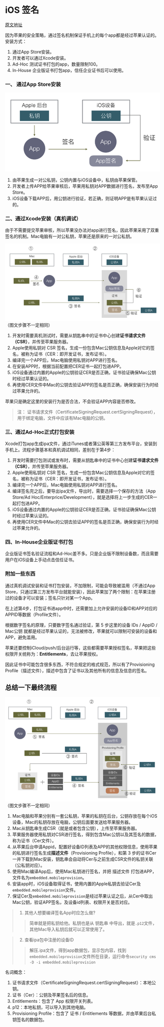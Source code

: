 # iOS 签名

[原文地址](http://wereadteam.github.io/)

因为苹果的安全策略，通过签名机制保证手机上的每个app都是经过苹果认证的。安装方式：

1. 通过App Store安装。
2. 开发者可以通过Xcode安装。
3. Ad-Hoc 测试证书打包的app，数量限制100。
4. In-House 企业版证书打包app，信任企业证书后可以使用。

### 一、 通过App Store安装

![AppStore签名](../images/AppStore签名.png)

1. 由苹果生成一对公私钥，公钥内置与iOS设备中，私钥由苹果保管。
2. 开发者上传APP给苹果审核后，苹果用私钥对APP数据进行签名，发布至App Store。
3. iOS设备下载APP后，用公钥进行验证，若正确，则证明APP是有苹果认证过的。

### 二、通过Xcode安装（真机调试）

由于不需要提交苹果审核，所以苹果没办法对app进行签名，因此苹果采用了双重签名的机制。Mac电脑有一对公私钥，苹果还是原来的一对公私钥。

![真机调试认证](../images/真机调试认证.png) （图文步骤不一定相同）

1. 开发时需要真机测试时，需要从钥匙串中的证书中心创建**证书请求文件（CSR）**，并传至苹果服务器。
2. Apple使用私钥对 CSR 签名，生成一份包含Mac公钥信息及Apple对它的签名，被称为证书（CER：即开发证书，发布证书）。
3. 编译完一个APP后，Mac电脑使用私钥对APP进行签名。
4. 在安装APP时，根据当前配置把CER证书一起打包进APP。
5. iOS设备通过内置的Apple的公钥验证CER是否正确，证书验证确保Mac公钥时经过苹果认证的。
6. 再使用CER文件中Mac的公钥去验证APP的签名是否正确，确保安装行为时经过苹果允许的。

苹果只是确定这里的安装行为是否合法，不会验证APP内容是否修改。

> 注： 证书请求文件（CertificateSigningRequest.certSigningRequest），用于绑定电脑，文件中应该有Mac电脑的公钥。

### 三、通过Ad-Hoc正式打包安装

Xcode打包app生成ipa文件，通过iTunes或者蒲公英等第三方发布平台，安装到手机上。流程步骤基本和真机调试相同，差别在于第4步：

1. 开发时需要打包测试或发布时，需要从钥匙串中的证书中心创建**证书请求文件（CSR）**，并传至苹果服务器。
2. Apple使用私钥对 CSR 签名，生成一份包含Mac公钥信息及Apple对它的签名，被称为证书（CER：即开发证书，发布证书）。
3. 编译完一个APP后，Mac电脑使用私钥对APP进行签名。
4. 编译签名完之后，要导出ipa文件，导出时，需要选择一个保存的方法（App Store/Ad Hoc/Enterprice/Development），就是选择将上一步生成的CER一起打包进APP。
5. iOS设备通过内置的Apple的公钥验证CER是否正确，证书验证确保Mac公钥时经过苹果认证的。
6. 再使用CER文件中Mac的公钥去验证APP的签名是否正确，确保安装行为时经过苹果允许的。

### 四、In-House企业版证书打包

企业版证书签名验证流程和Ad-Hoc差不多。只是企业版不限制设备数，而且需要用户在iOS设备上手动点击信任证书。

### 附加一些东西

通过真机调试安装和证书打包安装，不加限制，可能会导致被滥用（不通过App Store，只通过第三方发布平台就能安装），因此苹果加了两个限制：在苹果注册过的设备才可以安装；签名只针对某一个App。

在上述第4步，打包证书进app中时，还需要加上允许安装的设备ID和APP对应的APPID等数据（Profile文件）。 

根据数字签名的原理，只要数字签名通过验证，第 5 步这里的设备 IDs / AppID / Mac公钥 就都是经过苹果认证的，无法被修改，苹果就可以限制可安装的设备和 APP，避免滥用。

苹果还要控制iCloud/push/后台运行等，这些都需要苹果授权签名，苹果把这些权限开关统称为：**Entitlements**，去让苹果授权。

因此证书中可能包含很多东西，不符合规定的格式规范，所以有了Provisioning Profile（描述文件），描述中包含了证书以及其他所有的信息及信息的签名。

## 总结一下最终流程

![苹果签名完整流程](../images/苹果签名完整流程.png)（图文步骤不一定相同）

1. Mac电脑和苹果分别有一套公私钥，苹果的私钥在后台，公钥存放在每个iOS设备，Mac的私钥存放在电脑，公钥后面要发送给苹果服务器。
2. Mac从钥匙串生成CSR（就是或者包含公钥），上传至苹果服务器。
3. 苹果服务器使用私钥对CSR进行签名，得到包含Mac公钥以及其签名的数据，称为证书（Cer文件）。
4. 从苹果后台申请Appid，配置好设备ID列表及APP的其他权限信息，使用苹果的私钥进行签名生成**描述文件**（Provisioning Profile），和第 3 步的证书Cer一并下载到Mac安装，钥匙串会自动将Cer与之前生成CSR文件的私钥关联（公私钥对应）。
5. 使用Mac编译App后，使用Mac私钥进行签名，并把 描述文件 打包进APP，文件名为```embedded.mobileprovision```。
6. 安装app时，iOS设备取得证书，使用内置的Apple私钥去验证Cer及```embedded.mobileprovision```文件。
7. 保证Cer及```embedded.mobileprovision```是经过苹果认证之后，从Cer中取出Mac公钥，验证APP签名，及设备id列表、权限开关是否对应。

> 1. 其他人想要编译签名App时应怎么做? 
>> 简单就是把私钥给他。私钥也是从 钥匙串 中导出，就是```.p12```文件，其他Mac导入私钥后就可以正常使用了。

> 2. 查看ipa包中注册的设备ID
>> 解压.ipa文件，得到app数据包，显示包内容，找到```embedded.mobileprovision```文件所在目录，运行命令```security cms -D -i embedded.mobileprovision```

名词概念：

1. 证书请求文件（CertificateSigningRequest.certSigningRequest）：本地公钥。
2. 证书（Cer）：公钥及苹果签名后的信息。
3. Entitlements：包含了 App 权限开关列表。
3. p12：本地私钥，可以导入到其他电脑。
4. Provisioning Profile：包含了 证书 / Entitlements 等数据，并由苹果后台私钥签名的数据包。